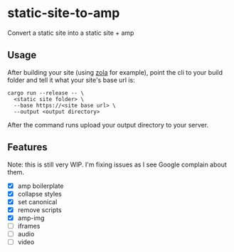 # static-site-to-amp
Convert a static site into a static site + amp

## Usage 
After building your site (using [zola](https://www.getzola.org/) for example), point the cli to your build folder and tell it what your site's base url is:
```
cargo run --release -- \
  <static site folder> \
  --base https://<site base url> \
  --output <output directory>
```
After the command runs upload your output directory to your server.

## Features

Note: this is still very WIP. I'm fixing issues as I see Google complain about them.

- [x] amp boilerplate
- [x] collapse styles
- [x] set canonical
- [x] remove scripts
- [x] amp-img
- [ ] iframes
- [ ] audio
- [ ] video
